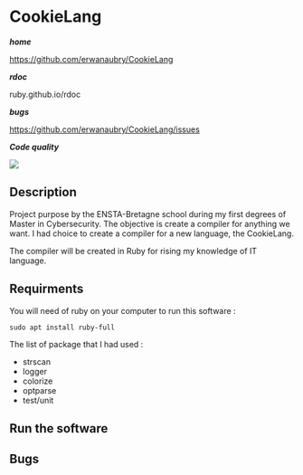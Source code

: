 # CookieLang

**_home_**

https://github.com/erwanaubry/CookieLang

**_rdoc_**

ruby.github.io/rdoc

**_bugs_**

https://github.com/erwanaubry/CookieLang/issues

**_Code quality_**

<a href="https://codeclimate.com/github/erwanaubry/CookieLang/maintainability"><img src="https://api.codeclimate.com/v1/badges/c4304dfcf9aa19c69770/maintainability" /></a>

## Description

Project purpose by the ENSTA-Bretagne school during my first degrees of Master in Cybersecurity. The objective is create a compiler for anything we want. I had choice to create a compiler for a new language, the CookieLang.

The compiler will be created in Ruby for rising my knowledge of IT language.

## Requirments

You will need of ruby on your computer to run this software :

    sudo apt install ruby-full

The list of package that I had used : 

- strscan
- logger
- colorize
- optparse
- test/unit

## Run the software

## Bugs
